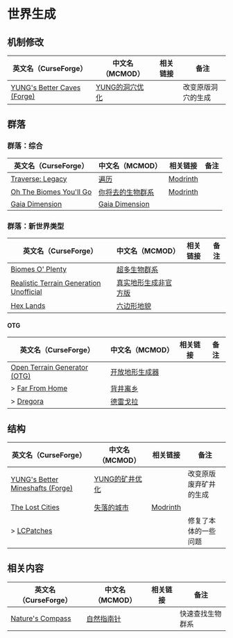 # 世界生成

## 机制修改

| 英文名（CurseForge）                                                                           | 中文名（MCMOD）                                        | 相关链接 | 备注               |
| ---------------------------------------------------------------------------------------------- | ------------------------------------------------------ | -------- | ------------------ |
| [YUNG's Better Caves (Forge)](https://www.curseforge.com/minecraft/mc-mods/yungs-better-caves) | [YUNG的洞穴优化](https://www.mcmod.cn/class/1981.html) |          | 改变原版洞穴的生成 |

## 群落

### 群落：综合

| 英文名（CurseForge）                                                                           | 中文名（MCMOD）                                          | 相关链接                                             | 备注 |
| ---------------------------------------------------------------------------------------------- | -------------------------------------------------------- | ---------------------------------------------------- | ---- |
| [Traverse: Legacy](https://www.curseforge.com/minecraft/mc-mods/traverse-reforged)             | [遍历](https://www.mcmod.cn/class/1416.html)             | [Modrinth](https://modrinth.com/mod/traverse-legacy) |      |
| [Oh The Biomes You'll Go](https://www.curseforge.com/minecraft/mc-mods/oh-the-biomes-youll-go) | [你将去的生物群系](https://www.mcmod.cn/class/1618.html) | [Modrinth](https://modrinth.com/mod/biomesyougo)     |      |
| [Gaia Dimension](https://www.curseforge.com/minecraft/mc-mods/gaia-dimension)                  | [Gaia Dimension](https://www.mcmod.cn/class/5227.html)   |                                                      |      |

### 群落：新世界类型

| 英文名（CurseForge）                                                                                                            | 中文名（MCMOD）                                              | 相关链接 | 备注 |
| ------------------------------------------------------------------------------------------------------------------------------- | ------------------------------------------------------------ | -------- | ---- |
| [Biomes O' Plenty](https://www.curseforge.com/minecraft/mc-mods/biomes-o-plenty)                                                | [超多生物群系](https://www.mcmod.cn/class/108.html)          |          |      |
| [Realistic Terrain Generation Unofficial](https://www.curseforge.com/minecraft/mc-mods/realistic-terrain-generation-unofficial) | [真实地形生成非官方版](https://www.mcmod.cn/class/9412.html) |          |      |
| [Hex Lands](https://www.curseforge.com/minecraft/mc-mods/hex-lands)                                                             | [六边形地貌](https://www.mcmod.cn/class/4622.html)           |          |      |

#### OTG

| 英文名（CurseForge）                                                                                | 中文名（MCMOD）                                        | 相关链接 | 备注 |
| --------------------------------------------------------------------------------------------------- | ------------------------------------------------------ | -------- | ---- |
| [Open Terrain Generator (OTG)](https://www.curseforge.com/minecraft/mc-mods/open-terrain-generator) | [开放地形生成器](https://www.mcmod.cn/class/1397.html) |          |      |
| > [Far From Home](https://www.curseforge.com/minecraft/mc-mods/far-from-home)                       | [背井离乡](https://www.mcmod.cn/class/1648.html)       |          |      |
| > [Dregora](https://www.curseforge.com/minecraft/mc-mods/dregora)                                   | [德雷戈拉](https://www.mcmod.cn/class/3462.html)       |          |      |

## 结构

| 英文名（CurseForge）                                                                                           | 中文名（MCMOD）                                        | 相关链接                                             | 备注                   |
| -------------------------------------------------------------------------------------------------------------- | ------------------------------------------------------ | ---------------------------------------------------- | ---------------------- |
| [YUNG's Better Mineshafts (Forge)](https://www.curseforge.com/minecraft/mc-mods/yungs-better-mineshafts-forge) | [YUNG的矿井优化](https://www.mcmod.cn/class/2788.html) |                                                      | 改变原版废弃矿井的生成 |
| [The Lost Cities](https://www.curseforge.com/minecraft/mc-mods/the-lost-cities)                                | [失落的城市](https://www.mcmod.cn/class/1295.html)     | [Modrinth](https://modrinth.com/mod/the-lost-cities) |                        |
| > [LCPatches](https://www.curseforge.com/minecraft/mc-mods/lcpatches)                                          |                                                        |                                                      | 修复了本体的一些问题   |

## 相关内容

| 英文名（CurseForge）                                                             | 中文名（MCMOD）                                   | 相关链接 | 备注             |
| -------------------------------------------------------------------------------- | ------------------------------------------------- | -------- | ---------------- |
| [Nature's Compass](https://www.curseforge.com/minecraft/mc-mods/natures-compass) | [自然指南针](https://www.mcmod.cn/class/754.html) |          | 快速查找生物群系 |

